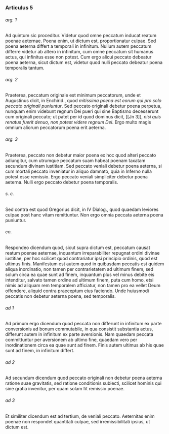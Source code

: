 ### Articulus 5

###### arg. 1
Ad quintum sic proceditur. Videtur quod omne peccatum inducat reatum poenae aeternae. Poena enim, ut dictum est, proportionatur culpae. Sed poena aeterna differt a temporali in infinitum. Nullum autem peccatum differre videtur ab altero in infinitum, cum omne peccatum sit humanus actus, qui infinitus esse non potest. Cum ergo alicui peccato debeatur poena aeterna, sicut dictum est, videtur quod nulli peccato debeatur poena temporalis tantum.

###### arg. 2
Praeterea, peccatum originale est minimum peccatorum, unde et Augustinus dicit, in Enchirid., quod *mitissima poena est eorum qui pro solo peccato originali puniuntur*. Sed peccato originali debetur poena perpetua, nunquam enim videbunt regnum Dei pueri qui sine Baptismo decesserunt cum originali peccato; ut patet per id quod dominus dicit, [[Jn 3]], *nisi quis renatus fuerit denuo, non potest videre regnum Dei*. Ergo multo magis omnium aliorum peccatorum poena erit aeterna.

###### arg. 3
Praeterea, peccato non debetur maior poena ex hoc quod alteri peccato adiungitur, cum utrumque peccatum suam habeat poenam taxatam secundum divinam iustitiam. Sed peccato veniali debetur poena aeterna, si cum mortali peccato inveniatur in aliquo damnato, quia in Inferno nulla potest esse remissio. Ergo peccato veniali simpliciter debetur poena aeterna. Nulli ergo peccato debetur poena temporalis.

###### s. c.
Sed contra est quod Gregorius dicit, in IV Dialog., quod quaedam leviores culpae post hanc vitam remittuntur. Non ergo omnia peccata aeterna poena puniuntur.

###### co.
Respondeo dicendum quod, sicut supra dictum est, peccatum causat reatum poenae aeternae, inquantum irreparabiliter repugnat ordini divinae iustitiae, per hoc scilicet quod contrariatur ipsi principio ordinis, quod est ultimus finis. Manifestum est autem quod in quibusdam peccatis est quidem aliqua inordinatio, non tamen per contrarietatem ad ultimum finem, sed solum circa ea quae sunt ad finem, inquantum plus vel minus debite eis intenditur, salvato tamen ordine ad ultimum finem, puta cum homo, etsi nimis ad aliquam rem temporalem afficiatur, non tamen pro ea vellet Deum offendere, aliquid contra praeceptum eius faciendo. Unde huiusmodi peccatis non debetur aeterna poena, sed temporalis.

###### ad 1
Ad primum ergo dicendum quod peccata non differunt in infinitum ex parte conversionis ad bonum commutabile, in qua consistit substantia actus, differunt autem in infinitum ex parte aversionis. Nam quaedam peccata committuntur per aversionem ab ultimo fine, quaedam vero per inordinationem circa ea quae sunt ad finem. Finis autem ultimus ab his quae sunt ad finem, in infinitum differt.

###### ad 2
Ad secundum dicendum quod peccato originali non debetur poena aeterna ratione suae gravitatis, sed ratione conditionis subiecti, scilicet hominis qui sine gratia invenitur, per quam solam fit remissio poenae.

###### ad 3
Et similiter dicendum est ad tertium, de veniali peccato. Aeternitas enim poenae non respondet quantitati culpae, sed irremissibilitati ipsius, ut dictum est.

